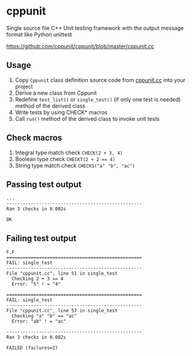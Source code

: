# cppunit

Single source file C++ Unit testing framework with the output message format like Python unittest

https://github.com/cppunit/cppunit/blob/master/cppunit.cc

## Usage
1. Copy `Cppunit` class definition source code from [cppunit.cc](cppunit.cc) into your project
2. Derive a new class from Cppunit
3. Redefine `test_list()` or `single_test()` (if only one test is needed) method of the derived class
4. Write tests by using CHECK* macros
5. Call `run()` method of the derived class to invoke unit tests

## Check macros

1. Integral type match check `CHECK(2 + 3, 4)`
2. Boolean type check `CHECKT(2 + 2 == 4)`
3. String type match check `CHECKS("a" "b", "ac")`

## Passing test output

```
...
--------------------------------------------------
Ran 3 checks in 0.002s

OK
```

## Failing test output

```
F.F
==================================================
FAIL: single_test
--------------------------------------------------
File "cppunit.cc", line 51 in single_test
  Checking 2 + 3 == 4
  Error: "5" ! = "4"

==================================================
FAIL: single_test
--------------------------------------------------
File "cppunit.cc", line 57 in single_test
  Checking "a" "b" == "ac"
  Error: "ab" ! = "ac"

--------------------------------------------------
Ran 3 checks in 0.002s

FAILED (failures=2)
```


